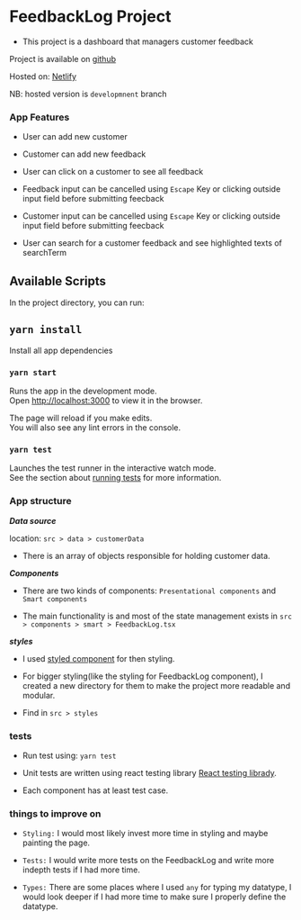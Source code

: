 # FeedbackLog Project

- This project is a dashboard that managers customer feedback

Project is available on [github](https://github.com/ddouglasz/feedback-log)

Hosted on: [Netlify](https://feedbacklog.netlify.app/)

NB: hosted version is `developmnent` branch


### App Features
- User can add new customer

- Customer can add new feedback 

- User can click on a customer to see all feedback

- Feedback input can be cancelled using `Escape` Key or clicking outside input field before submitting feecback

- Customer input can be cancelled using `Escape` Key or clicking outside input field before submitting feecback

- User can search for a customer feedback and see highlighted texts of searchTerm



## Available Scripts

In the project directory, you can run:

## `yarn install`

Install all app dependencies

### `yarn start`

Runs the app in the development mode.\
Open [http://localhost:3000](http://localhost:3000) to view it in the browser.

The page will reload if you make edits.\
You will also see any lint errors in the console.

### `yarn test`

Launches the test runner in the interactive watch mode.\
See the section about [running tests](https://facebook.github.io/create-react-app/docs/running-tests) for more information.

### App structure

***Data source***

location: `src > data > customerData`
- There is an array of objects responsible for holding customer data.

***Components***
- There are two kinds of components: `Presentational components` and `Smart components`

- The main functionality is and most of the state management exists in `src > components > smart > FeedbackLog.tsx`

***styles***
- I used [styled component](https://styled-components.com/) for then styling.

- For bigger styling(like the styling for FeedbackLog component), I created a new directory for them to make the project more readable and modular.

- Find in `src > styles`



### tests 

- Run test using: `yarn test`

- Unit tests are written using react testing library [React testing librady](https://testing-library.com/docs/react-testing-library/intro/).

- Each component has at least test case.

### things to improve on

- `Styling:` I would most likely invest more time in styling and maybe painting the page.

- `Tests:` I would write more tests on the FeedbackLog and write more indepth tests if I had more time.

-  `Types:` There are some places where I used `any` for typing my datatype, I would look deeper if I had more time to make sure I properly define the datatype.

